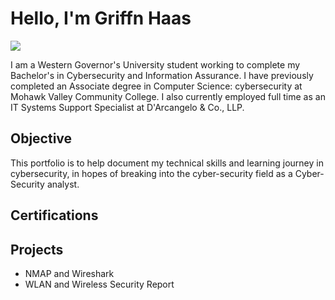 # Hello, I'm Griffn Haas
<a href="https://www.linkedin.com/in/griffin-haas-2779a02b3/"><img src="https://img.shields.io/badge/-LinkedIn-0072b1?&style=for-the-badge&logo=linkedin&logoColor=white" /></a>

I am a Western Governor's University student working to complete my Bachelor's in Cybersecurity and Information Assurance. I have previously completed an Associate degree in Computer Science: cybersecurity at Mohawk Valley Community College. I also currently employed full time as an IT Systems Support Specialist at D'Arcangelo & Co., LLP. 

## Objective
This portfolio is to help document my technical skills and learning journey in cybersecurity, in hopes of breaking into the cyber-security field as a Cyber-Security analyst.

## Certifications

<div data-iframe-width="150" data-iframe-height="270" data-share-badge-id="be6e629f-920b-407f-8a9c-db639ec4700b" data-share-badge-host="https://www.credly.com"></div>
<div data-iframe-width="150" data-iframe-height="270" data-share-badge-id="0677049f-00db-42c4-a66a-5375126f37ca" data-share-badge-host="https://www.credly.com"></div>

## Projects
- NMAP and Wireshark
- WLAN and Wireless Security Report
